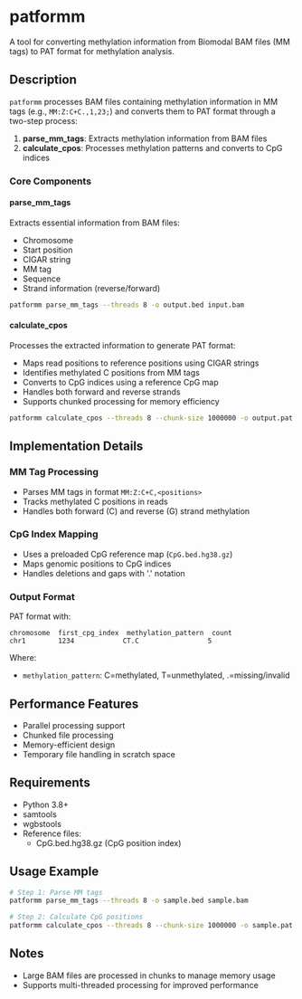 # patformm

A tool for converting methylation information from Biomodal BAM files (MM tags) to PAT format for methylation analysis.

## Description

`patformm` processes BAM files containing methylation information in MM tags (e.g., `MM:Z:C+C.,1,23;`) and converts them to PAT format through a two-step process:

1. **parse_mm_tags**: Extracts methylation information from BAM files
2. **calculate_cpos**: Processes methylation patterns and converts to CpG indices

### Core Components

#### parse_mm_tags
Extracts essential information from BAM files:
- Chromosome
- Start position
- CIGAR string
- MM tag
- Sequence
- Strand information (reverse/forward)

```bash
patformm parse_mm_tags --threads 8 -o output.bed input.bam
```

#### calculate_cpos
Processes the extracted information to generate PAT format:
- Maps read positions to reference positions using CIGAR strings
- Identifies methylated C positions from MM tags
- Converts to CpG indices using a reference CpG map
- Handles both forward and reverse strands
- Supports chunked processing for memory efficiency

```bash
patformm calculate_cpos --threads 8 --chunk-size 1000000 -o output.pat input.bed
```

## Implementation Details

### MM Tag Processing
- Parses MM tags in format `MM:Z:C+C,<positions>`
- Tracks methylated C positions in reads
- Handles both forward (C) and reverse (G) strand methylation

### CpG Index Mapping
- Uses a preloaded CpG reference map (`CpG.bed.hg38.gz`)
- Maps genomic positions to CpG indices
- Handles deletions and gaps with '.' notation

### Output Format
PAT format with:
```
chromosome  first_cpg_index  methylation_pattern  count
chr1        1234            CT.C                 5
```
Where:
- `methylation_pattern`: C=methylated, T=unmethylated, .=missing/invalid

## Performance Features

- Parallel processing support
- Chunked file processing
- Memory-efficient design
- Temporary file handling in scratch space

## Requirements

- Python 3.8+
- samtools
- wgbstools
- Reference files:
  - CpG.bed.hg38.gz (CpG position index)

## Usage Example

```bash
# Step 1: Parse MM tags
patformm parse_mm_tags --threads 8 -o sample.bed sample.bam

# Step 2: Calculate CpG positions
patformm calculate_cpos --threads 8 --chunk-size 1000000 -o sample.pat sample.bed
```

## Notes

- Large BAM files are processed in chunks to manage memory usage
- Supports multi-threaded processing for improved performance
